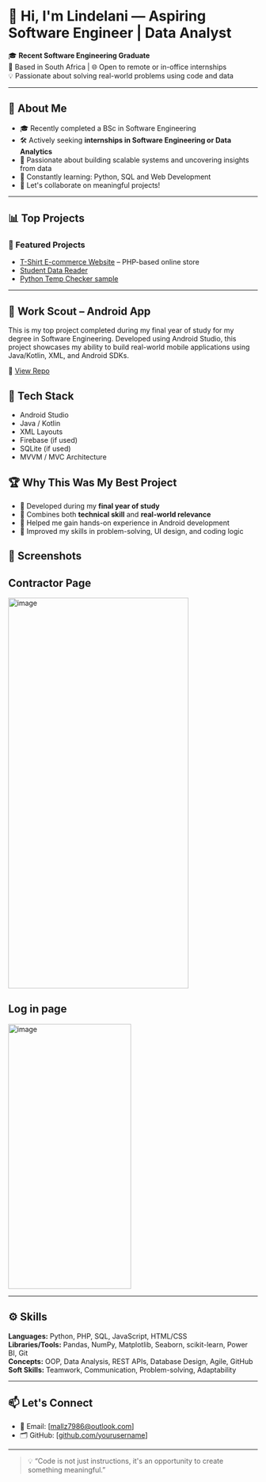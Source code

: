# 👋 Hi, I'm Lindelani — Aspiring Software Engineer | Data Analyst

🎓 **Recent Software Engineering Graduate**  
📍 Based in South Africa | 🌐 Open to remote or in-office internships  
💡 Passionate about solving real-world problems using code and data

---

## 🧠 About Me

- 🎓 Recently completed a BSc in Software Engineering
- 🛠️ Actively seeking **internships in Software Engineering or Data Analytics**
- 🧪 Passionate about building scalable systems and uncovering insights from data
- 🌱 Constantly learning: Python, SQL and Web Development
- 💬 Let's collaborate on meaningful projects!

---

## 📊 Top Projects

### 📂 Featured Projects
- [T-Shirt E-commerce Website]([https://github.com/mallz7986/tshirt-ecommerce](https://github.com/mallz7986/seventySevensGifts-tees.git)) – PHP-based online store
- [Student Data Reader](https://github.com/mallz7986/student-management)
- [Python Temp Checker sample](https://github.com/mallz7986/python-oop)

---

## 📱 Work Scout – Android App 

This is my top project completed during my final year of study for my degree in Software Engineering. Developed using Android Studio, this project showcases my ability to build real-world mobile applications using Java/Kotlin, XML, and Android SDKs.

🔗 [View Repo](https://github.com/yourusername/tshirt-ecommerce)

## 🔧 Tech Stack
- Android Studio
- Java / Kotlin
- XML Layouts
- Firebase (if used)
- SQLite (if used)
- MVVM / MVC Architecture

## 🏆 Why This Was My Best Project

- 📌 Developed during my **final year of study**
- 💼 Combines both **technical skill** and **real-world relevance**
- 🚀 Helped me gain hands-on experience in Android development
- 🧩 Improved my skills in problem-solving, UI design, and coding logic


## 📸 Screenshots
## Contractor Page

 <img width="364" height="789" alt="image" src="https://github.com/user-attachments/assets/d90bc34f-48fb-4df4-9053-65fd5c3b0564" />

## Log in page

 <img width="248" height="535" alt="image" src="https://github.com/user-attachments/assets/6029a8f7-f663-4921-ac88-43d9a0fca0f0" />


---

## ⚙️ Skills

**Languages:** Python, PHP, SQL, JavaScript, HTML/CSS  
**Libraries/Tools:** Pandas, NumPy, Matplotlib, Seaborn, scikit-learn, Power BI, Git  
**Concepts:** OOP, Data Analysis, REST APIs, Database Design, Agile, GitHub  
**Soft Skills:** Teamwork, Communication, Problem-solving, Adaptability

---

## 📫 Let's Connect

- 📧 Email: [mallz7986@outlook.com]
- 🗂️ GitHub: [[github.com/yourusername](https://github.com/mallz7986)]

---

> 💡 “Code is not just instructions, it's an opportunity to create something meaningful.”

